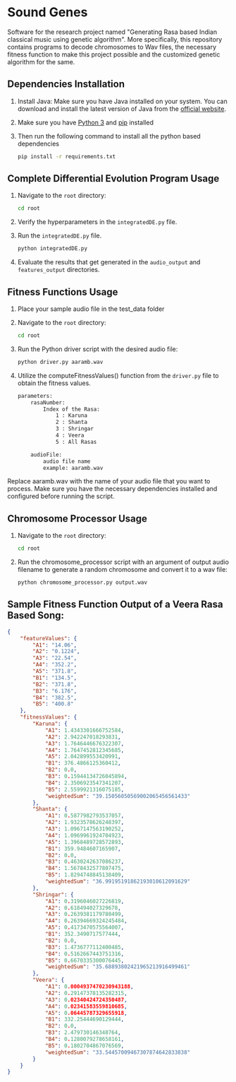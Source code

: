 # Sound Genes

Software for the research project named "Generating Rasa based Indian classical music using genetic algorithm".
More specifically, this repository contains programs to decode chromosomes to Wav files, the necessary fitness function to make this project possible and the customized genetic algorithm for the same.

## Dependencies Installation

1. Install Java: Make sure you have Java installed on your system. You can download and install the latest version of Java from the [official website](https://www.java.com/en/download/).

2. Make sure you have [Python 3](https://www.python.org/downloads/) and [pip](https://pip.pypa.io/en/stable/installation/) installed

3. Then run the following command to install all the python based dependencies

	```bat
	pip install -r requirements.txt
	```

## Complete Differential Evolution Program Usage

1. Navigate to the `root` directory:
	```bat
	cd root
	```

2. Verify the hyperparameters in the `integratedDE.py` file.

3. Run the `integratedDE.py` file.
	```bat
	python integratedDE.py
	```
4. Evaluate the results that get generated in the `audio_output` and `features_output` directories.


## Fitness Functions Usage

1. Place your sample audio file in the test_data folder

2. Navigate to the `root` directory:
	```bat
	cd root
	```

3. Run the Python driver script with the desired audio file:
	```bat
	python driver.py aaramb.wav
	```
4. Utilize the computeFitnessValues() function from the `driver.py` file to obtain the fitness values.
	```bat
	parameters:
		rasaNumber:
			Index of the Rasa:
				1 : Karuna
				2 : Shanta
				3 : Shringar
				4 : Veera
				5 : All Rasas

		audioFile:
			audio file name
			example: aaramb.wav
	```
	
Replace aaramb.wav with the name of your audio file that you want to process. Make sure you have the necessary dependencies installed and configured before running the script.

## Chromosome Processor Usage

1. Navigate to the `root` directory:
	```bat
	cd root
	```

2. Run the chromosome_processor script with an argument of output audio filename to generate a random chromosome and convert it to a wav file:
	```bat
	python chromosome_processor.py output.wav
	```

## Sample Fitness Function Output of a Veera Rasa Based Song:

```json
{
    "featureValues": {
        "A1": "14.06",
        "A2": "0.1224",
        "A3": "22.54",
        "A4": "352.2",
        "A5": "371.8",
        "B1": "134.5",
        "B2": "371.8",
        "B3": "6.176",
        "B4": "382.5",
        "B5": "400.8"
    },
    "fitnessValues": {
        "Karuna": {
            "A1": 1.4343301666752584,
            "A2": 2.942247018293831,
            "A3": 1.7646446676322307,
            "A4": 1.7647452812345685,
            "A5": 2.042899553420991,
            "B1": 376.4866125360412,
            "B2": 0.0,
            "B3": 0.15944134726045894,
            "B4": 2.3506923547341207,
            "B5": 2.5599921316075185,
            "weightedSum": "39.15056050569002065456561433"
        },
        "Shanta": {
            "A1": 0.5877982793537057,
            "A2": 1.9323578626248397,
            "A3": 1.0967147563190252,
            "A4": 1.0969961924704923,
            "A5": 1.3968489728572893,
            "B1": 359.9484607165907,
            "B2": 0.0,
            "B3": 0.4630242637086237,
            "B4": 1.5678432577807475,
            "B5": 1.8294748845138409,
            "weightedSum": "36.99195191862193010612091629"
        },
        "Shringar": {
            "A1": 0.3196046027226819,
            "A2": 0.618494027329678,
            "A3": 0.2639381179780499,
            "A4": 0.26394669324245484,
            "A5": 0.4173470575564007,
            "B1": 352.3490717577444,
            "B2": 0.0,
            "B3": 1.4736777112400485,
            "B4": 0.5162667443751316,
            "B5": 0.6670335300076445,
            "weightedSum": "35.68893802421965213916499461"
        },
        "Veera": {
            "A1": 0.0004937470230943188,
            "A2": 0.29147378135282315,
            "A3": 0.02340424724350487,
            "A4": 0.02341583559810685,
            "A5": 0.06445787329655918,
            "B1": 332.25444690129444,
            "B2": 0.0,
            "B3": 2.479730146348764,
            "B4": 0.1280079278658161,
            "B5": 0.1802704867076569,
            "weightedSum": "33.54457009467307874642833838"
        }
    }
}